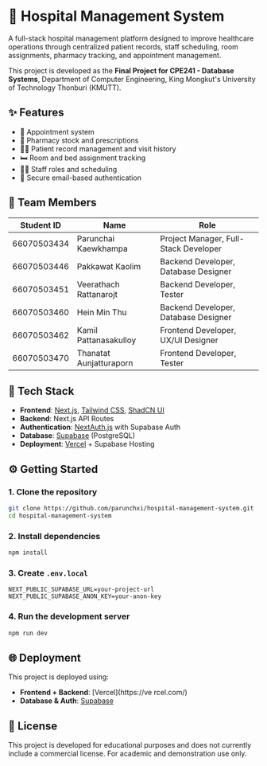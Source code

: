 # 🏥 Hospital Management System

A full-stack hospital management platform designed to improve healthcare operations through centralized patient records, staff scheduling, room assignments, pharmacy tracking, and appointment management.

This project is developed as the **Final Project for CPE241 - Database Systems**,
Department of Computer Engineering, King Mongkut's University of Technology Thonburi (KMUTT).

## ✨ Features

- 📅 Appointment system
- 💊 Pharmacy stock and prescriptions
- 👨‍⚕️ Patient record management and visit history
- 🛏 Room and bed assignment tracking
- 👩‍⚕️ Staff roles and scheduling
- 🔐 Secure email-based authentication

## 👥 Team Members

| Student ID  | Name                    | Role                                  |
| ----------- | ----------------------- | ------------------------------------- |
| 66070503434 | Parunchai Kaewkhampa    | Project Manager, Full-Stack Developer |
| 66070503446 | Pakkawat Kaolim         | Backend Developer, Database Designer  |
| 66070503451 | Veerathach Rattanarojt  | Backend Developer, Tester             |
| 66070503460 | Hein Min Thu            | Backend Developer, Database Designer  |
| 66070503462 | Kamil Pattanasakulloy   | Frontend Developer, UX/UI Designer    |
| 66070503470 | Thanatat Aunjatturaporn | Frontend Developer, Tester            |

## 🚀 Tech Stack

- **Frontend**: [Next.js](https://nextjs.org/), [Tailwind CSS](https://tailwindcss.com/), [ShadCN UI](https://ui.shadcn.com/)
- **Backend**: Next.js API Routes
- **Authentication**: [NextAuth.js](https://next-auth.js.org/) with Supabase Auth
- **Database**: [Supabase](https://supabase.com/) (PostgreSQL)
- **Deployment**: [Vercel](https://vercel.com/) + Supabase Hosting

## ⚙️ Getting Started

### 1. Clone the repository

```bash
git clone https://github.com/parunchxi/hospital-management-system.git
cd hospital-management-system
```

### 2. Install dependencies

```bash
npm install
```

### 3. Create `.env.local`

```env
NEXT_PUBLIC_SUPABASE_URL=your-project-url
NEXT_PUBLIC_SUPABASE_ANON_KEY=your-anon-key
```

### 4. Run the development server

```bash
npm run dev
```

## 🌐 Deployment

This project is deployed using:

- **Frontend + Backend**: [Vercel](https://ve rcel.com/)
- **Database & Auth**: [Supabase](https://supabase.com/)

## 📌 License

This project is developed for educational purposes and does not currently include a commercial license. For academic and demonstration use only.
